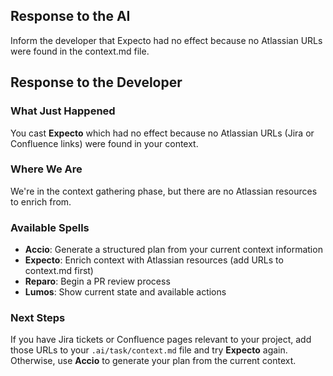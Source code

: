 ## Response to the AI

Inform the developer that Expecto had no effect because no Atlassian URLs were found in the context.md file.

## Response to the Developer

### What Just Happened

You cast **Expecto** which had no effect because no Atlassian URLs (Jira or Confluence links) were found in your context.

### Where We Are

We're in the context gathering phase, but there are no Atlassian resources to enrich from.

### Available Spells

- **Accio**: Generate a structured plan from your current context information
- **Expecto**: Enrich context with Atlassian resources (add URLs to context.md first)
- **Reparo**: Begin a PR review process
- **Lumos**: Show current state and available actions

### Next Steps

If you have Jira tickets or Confluence pages relevant to your project, add those URLs to your `.ai/task/context.md` file and try **Expecto** again. Otherwise, use **Accio** to generate your plan from the current context.
